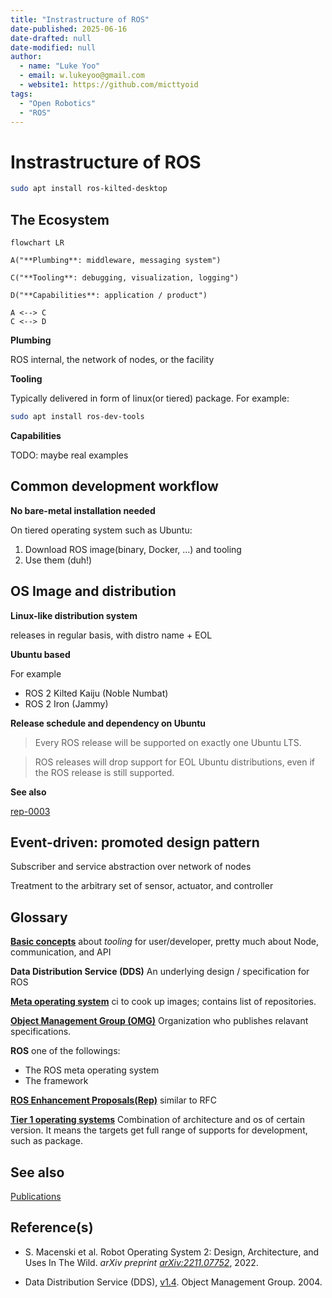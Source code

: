 ```yaml
---
title: "Instrastructure of ROS"
date-published: 2025-06-16
date-drafted: null
date-modified: null
author:
  - name: "Luke Yoo"
  - email: w.lukeyoo@gmail.com
  - website1: https://github.com/micttyoid
tags:
  - "Open Robotics"
  - "ROS"
---
```


# Instrastructure of ROS

```sh
sudo apt install ros-kilted-desktop
```

## The Ecosystem

```[mermaid]
flowchart LR

A("**Plumbing**: middleware, messaging system")

C("**Tooling**: debugging, visualization, logging")

D("**Capabilities**: application / product")

A <--> C
C <--> D
```

**Plumbing**

ROS internal, the network of nodes, or the facility

**Tooling**

Typically delivered in form of linux(or tiered) package. For example:

```sh
sudo apt install ros-dev-tools
```

**Capabilities**

TODO: maybe real examples


## Common development workflow

**No bare-metal installation needed**

On tiered operating system such as Ubuntu:
1. Download ROS image(binary, Docker, ...) and tooling
2. Use them (duh!)

## OS Image and distribution

**Linux-like distribution system**

releases in regular basis, with distro name + EOL

**Ubuntu based**

For example
- ROS 2 Kilted Kaiju (Noble Numbat)
- ROS 2 Iron (Jammy)


**Release schedule and dependency on Ubuntu**

> Every ROS release will be supported on exactly one Ubuntu LTS. 

> ROS releases will drop support for EOL Ubuntu distributions, even if the ROS release is still supported. 

**See also**

[rep-0003](https://www.ros.org/reps/rep-0003.html)

## Event-driven: promoted design pattern

Subscriber and service abstraction over network of nodes

Treatment to the arbitrary set of sensor, actuator, and controller

## Glossary

[**Basic concepts**](https://docs.ros.org/en/rolling/Concepts/Basic.html) about _tooling_ for user/developer, pretty much about Node, communication, and API

**Data Distribution Service (DDS)** An underlying design / specification for ROS

[**Meta operating system**](https://github.com/ros2/ros2) ci to cook up images;
contains list of repositories.

[**Object Management Group (OMG)**](https://www.omg.org/)
Organization who publishes relavant specifications.

**ROS** one of the followings:
- The ROS meta operating system
- The framework

[**ROS Enhancement Proposals(Rep)**](https://ros.org/reps/rep-0000.html)
similar to RFC

[**Tier 1 operating systems**](https://www.ros.org/reps/rep-2000.html#id39)
Combination of architecture and os of certain version. It means the targets get full range of supports for development, such as package.

## See also

[Publications](https://wiki.ros.org/Papers)

## Reference(s)

- S. Macenski et al. Robot Operating System 2: Design, Architecture, and Uses In The Wild. _arXiv preprint [arXiv:2211.07752](https://doi.org/10.48550/arXiv.2211.07752)_, 2022.

- Data Distribution Service (DDS), [v1.4](https://www.omg.org/spec/DDS/1.4/PDF). Object Management Group. 2004.
